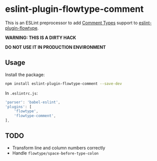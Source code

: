eslint-plugin-flowtype-comment
===

This is an ESLint preprocessor to add [Comment Types](https://flow.org/en/docs/types/comments/) support to [eslint-plugin-flowtype](https://github.com/gajus/eslint-plugin-flowtype).

**WARNING: THIS IS A DIRTY HACK**

**DO NOT USE IT IN PRODUCTION ENVIRONMENT**

Usage
---

Install the package:

```bash
npm install eslint-plugin-flowtype-comment --save-dev
```

In `.eslintrc.js`:

```javascript
'parser': 'babel-eslint',
'plugins': [
    'flowtype',
    'flowtype-comment',
],
```

TODO
---

* Transform line and column numbers correctly
* Handle `flowtype/space-before-type-colon`
